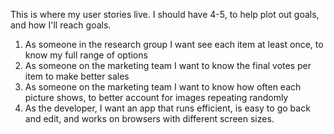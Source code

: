 This is where my user stories live. I should have 4-5, to help plot out goals, and how I'll reach goals.

1. As someone in the research group I want see each item at least once, to know my full range of options
2. As someone on the marketing team I want to know the final votes per item to make better sales
3. As someone on the marketing team I want to know how often each picture shows, to better account for images repeating randomly
4. As the developer, I want an app that runs efficient, is easy to go back and edit, and works on browsers with different screen sizes.
